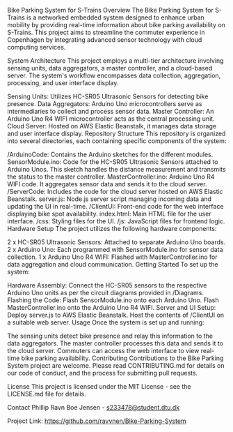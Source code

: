 Bike Parking System for S-Trains
Overview
The Bike Parking System for S-Trains is a networked embedded system designed to enhance urban mobility by providing real-time information about bike parking availability on S-Trains. This project aims to streamline the commuter experience in Copenhagen by integrating advanced sensor technology with cloud computing services.

System Architecture
This project employs a multi-tier architecture involving sensing units, data aggregators, a master controller, and a cloud-based server. The system's workflow encompasses data collection, aggregation, processing, and user interface display.

Sensing Units: Utilizes HC-SR05 Ultrasonic Sensors for detecting bike presence.
Data Aggregators: Arduino Uno microcontrollers serve as intermediaries to collect and process sensor data.
Master Controller: An Arduino Uno R4 WIFI microcontroller acts as the central processing unit.
Cloud Server: Hosted on AWS Elastic Beanstalk, it manages data storage and user interface display.
Repository Structure
This repository is organized into several directories, each containing specific components of the system:

/ArduinoCode: Contains the Arduino sketches for the different modules.
SensorModule.ino: Code for the HC-SR05 Ultrasonic Sensors attached to Arduino Unos. This sketch handles the distance measurement and transmits the status to the master controller.
MasterController.ino: Arduino Uno R4 WIFI code. It aggregates sensor data and sends it to the cloud server.
/ServerCode: Includes the code for the cloud server hosted on AWS Elastic Beanstalk.
server.js: Node.js server script managing incoming data and updating the UI in real-time.
/ClientUI: Front-end code for the web interface displaying bike spot availability.
index.html: Main HTML file for the user interface.
/css: Styling files for the UI.
/js: JavaScript files for frontend logic.
Hardware Setup
The project utilizes the following hardware components:

2 x HC-SR05 Ultrasonic Sensors: Attached to separate Arduino Uno boards.
2 x Arduino Uno: Each programmed with SensorModule.ino for sensor data collection.
1 x Arduino Uno R4 WIFI: Flashed with MasterController.ino for data aggregation and cloud communication.
Getting Started
To set up the system:

Hardware Assembly: Connect the HC-SR05 sensors to the respective Arduino Uno units as per the circuit diagrams provided in /Diagrams.
Flashing the Code:
Flash SensorModule.ino onto each Arduino Uno.
Flash MasterController.ino onto the Arduino Uno R4 WIFI.
Server and UI Setup:
Deploy server.js to AWS Elastic Beanstalk.
Host the contents of /ClientUI on a suitable web server.
Usage
Once the system is set up and running:

The sensing units detect bike presence and relay this information to the data aggregators.
The master controller processes this data and sends it to the cloud server.
Commuters can access the web interface to view real-time bike parking availability.
Contributing
Contributions to the Bike Parking System project are welcome. Please read CONTRIBUTING.md for details on our code of conduct, and the process for submitting pull requests.

License
This project is licensed under the MIT License - see the LICENSE.md file for details.

Contact
Phillip Ravn Boe Jensen - s233478@student.dtu.dk

Project Link: https://github.com/ravvnen/Bike-Parking-System
